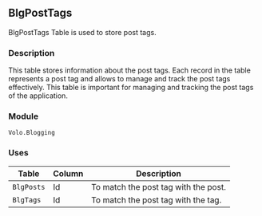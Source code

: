 ## BlgPostTags

BlgPostTags Table is used to store post tags.

### Description

This table stores information about the post tags. Each record in the table represents a post tag and allows to manage and track the post tags effectively. This table is important for managing and tracking the post tags of the application.

### Module

`Volo.Blogging`

### Uses

| Table | Column | Description |
| --- | --- | --- |
| `BlgPosts` | Id | To match the post tag with the post. |
| `BlgTags` | Id | To match the post tag with the tag. |